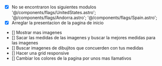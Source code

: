 - [x] No se encontraron los siguientes modulos '@/components/flags/UnitedStates.astro'; '@/components/flags/Andorra.astro'; '@/components/flags/Spain.astro';
- [x] Arreglar la presentacion de la pagina de inicio
- [] Mostrar mas imagenes
- [] Sacar las medidas de las imagenes y buscar la mejores medidas para las imagenes
- [] Buscar imagenes de dibujitos que concuerden con tus medidas
- [] Hacer una grid responsive
- [] Cambiar los colores de la pagina por unos mas llamativos
